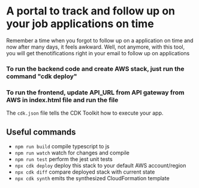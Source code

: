 # A portal to track and follow up on your job applications on time

Remember a time when you forgot to follow up on a application on time and now after many days, it feels awkward. Well, not anymore, with this tool, you will get thenotifications right in your email to follow up on applications

### To run the backend code and create AWS stack, just run the command "cdk deploy"

### To run the frontend, update API_URL from API gateway from AWS in index.html file and run the file

The `cdk.json` file tells the CDK Toolkit how to execute your app.

## Useful commands

* `npm run build`   compile typescript to js
* `npm run watch`   watch for changes and compile
* `npm run test`    perform the jest unit tests
* `npx cdk deploy`  deploy this stack to your default AWS account/region
* `npx cdk diff`    compare deployed stack with current state
* `npx cdk synth`   emits the synthesized CloudFormation template
